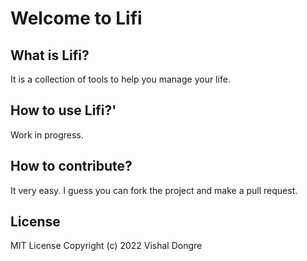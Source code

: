 # Welcome to Lifi

## What is Lifi?
It is a collection of tools to help you manage your life. 

## How to use Lifi?'
Work in progress.

## How to contribute?
It very easy. I guess you can fork the project and make a pull request.

## License
MIT License Copyright (c) 2022 Vishal Dongre

